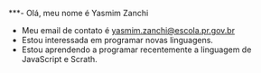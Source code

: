***- Olá, meu nome é Yasmim Zanchi
- Meu email de contato é yasmim.zanchi@escola.pr.gov.br
- Estou interessada em programar novas linguagens.
- Estou aprendendo a programar recentemente a linguagem de JavaScript e Scrath.


